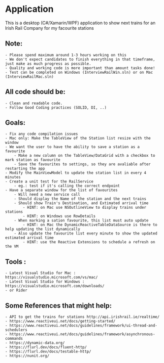 
# Application
This is a desktop (C#/Xamarin/WPF) application to show next trains for an Irish Rail Company for my facourite stations

## Note:
    - Please spend maximum around 1-3 hours working on this
    - We don't expect candidates to finish everything in that timeframe, just make as much progress as possible. 
    - Quality and working code is more important than amount tasks done!
    - Test can be completed on Windows (InterviewRailWin.sln) or on Mac (InterviewRailMac.sln)

## All code should be:
    - Clean and readable code.
    - Follow Good Coding practices (SOLID, DI, ..)

## Goals:
    - Fix any code compilation issues
    - Mac only: Make the TableView of the Station list resize with the window
    - We want the user to have the ability to save a station as a favourite
        - Make a new column on the TableView/DataGrid with a checkbox to mark station as favourite
        - Save the favourites to settings, so they are avaliable after restarting the app
    - Modify the MainViewModel to update the station list in every 4 minutes
    - Create a unit test for the RailService
        - eg.: test if it's calling the correct endpoint
    - Have a separate window for the list of favourites
        - Will need a new service call
        - Should display the Name of the station and the next trains
        - Should show Train's Destination, and Extimated arrival time
            - HINT: on Mac use NSOutlineView to display trains under stations
            - HINT: on Windows use RowDetails
        - When marking a sation favourite, this list must auto update
            - HINT: on Mac the DynamicReactiveTableDataSource is there to help updating the list dynamically
        - Also update the favourite list every minute to show the updated estimated arrival time
            - HINT: use the Reactive Extensions to schedule a refresh on the VM
        

## Tools :
    - Latest Visual Studio for Mac : https://visualstudio.microsoft.com/vs/mac/
    - Latest Visual Studio for Windows : https://visualstudio.microsoft.com/downloads/
    - or Rider

## Some References that might help:
    - API to get the trains for stations http://api.irishrail.ie/realtime/
    - https://www.reactiveui.net/docs/getting-started/
    - https://www.reactiveui.net/docs/guidelines/framework/ui-thread-and-schedulers
    - https://www.reactiveui.net/docs/guidelines/framework/asynchronous-commands
    - https://dynamic-data.org/
    - https://flurl.dev/docs/fluent-http/
    - https://flurl.dev/docs/testable-http/
    - https://nunit.org/
